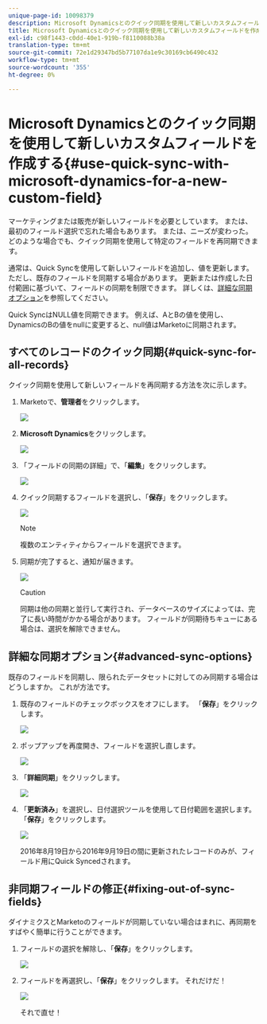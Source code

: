 ```yaml
---
unique-page-id: 10098379
description: Microsoft Dynamicsとのクイック同期を使用して新しいカスタムフィールドを作成する —Marketoドキュメント — 製品ドキュメント
title: Microsoft Dynamicsとのクイック同期を使用して新しいカスタムフィールドを作成する
exl-id: c98f1443-c0dd-40e1-919b-f8110088b38a
translation-type: tm+mt
source-git-commit: 72e1d29347bd5b77107da1e9c30169cb6490c432
workflow-type: tm+mt
source-wordcount: '355'
ht-degree: 0%

---
```


# Microsoft Dynamicsとのクイック同期を使用して新しいカスタムフィールドを作成する{#use-quick-sync-with-microsoft-dynamics-for-a-new-custom-field}

マーケティングまたは販売が新しいフィールドを必要としています。 または、最初のフィールド選択で忘れた場合もあります。 または、ニーズが変わった。 どのような場合でも、クイック同期を使用して特定のフィールドを再同期できます。

通常は、Quick Syncを使用して新しいフィールドを追加し、値を更新します。 ただし、既存のフィールドを同期する場合があります。 更新または作成した日付範囲に基づいて、フィールドの同期を制限できます。 詳しくは、[詳細な同期オプション](#Advanced_Sync_Options)を参照してください。

Quick SyncはNULL値を同期できます。 例えば、AとBの値を使用し、DynamicsのBの値をnullに変更すると、null値はMarketoに同期されます。

## すべてのレコードのクイック同期{#quick-sync-for-all-records}

クイック同期を使用して新しいフィールドを再同期する方法を次に示します。

1. Marketoで、**管理者**&#x200B;をクリックします。

   ![](assets/image2016-8-19-11-3a14-3a5.png)

1. **Microsoft Dynamics**&#x200B;をクリックします。

   ![](assets/image2016-8-19-11-3a15-3a8.png)

1. 「フィールドの同期の詳細」で、「**編集**」をクリックします。

   ![](assets/image2016-8-19-11-3a16-3a22.png)

1. クイック同期するフィールドを選択し、「**保存**」をクリックします。

   ![](assets/image2016-8-25-15-3a26-3a11.png)

   >[!NOTE]
   >
   >複数のエンティティからフィールドを選択できます。

1. 同期が完了すると、通知が届きます。

   ![](assets/field-sync-update-notification.png)

   >[!CAUTION]
   >
   >同期は他の同期と並行して実行され、データベースのサイズによっては、完了に長い時間がかかる場合があります。 フィールドが同期待ちキューにある場合は、選択を解除できません。

## 詳細な同期オプション{#advanced-sync-options}

既存のフィールドを同期し、限られたデータセットに対してのみ同期する場合はどうしますか。 これが方法です。

1. 既存のフィールドのチェックボックスをオフにします。 「**保存**」をクリックします。

   ![](assets/image2016-8-25-16-3a16-3a32.png)

1. ポップアップを再度開き、フィールドを選択し直します。

   ![](assets/select-field-reselect-hand.png)

1. 「**詳細同期**」をクリックします。

   ![](assets/image2016-8-25-15-3a52-3a9.png)

1. 「**更新済み**」を選択し、日付選択ツールを使用して日付範囲を選択します。 「**保存**」をクリックします。

   ![](assets/image2016-8-25-16-3a0-3a3.png)

   2016年8月19日から2016年9月19日の間に更新されたレコードのみが、フィールド用にQuick Syncedされます。

## 非同期フィールドの修正{#fixing-out-of-sync-fields}

ダイナミクスとMarketoのフィールドが同期していない場合はまれに、再同期をすばやく簡単に行うことができます。

1. フィールドの選択を解除し、「**保存**」をクリックします。

   ![](assets/image2016-8-25-16-3a16-3a32-1.png)

1. フィールドを再選択し、「**保存**」をクリックします。 それだけだ！

   ![](assets/image2016-8-25-16-3a20-3a45.png)

   それで直せ！
